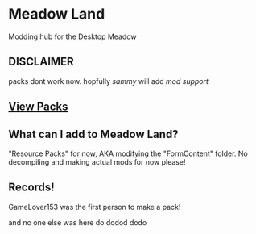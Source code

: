 # Meadow Land
Modding hub for the Desktop Meadow

## DISCLAIMER
packs dont work now. hopfully *sammy* will add *mod support*


## [View Packs](rp/index/INDEX.md)

## What can I add to Meadow Land?
"Resource Packs" for now, AKA modifying the "FormContent" folder.
No decompiling and making actual mods for now please!


## Records!

GameLover153 was the first person to make a pack!

and no one else was here do dodod dodo 

